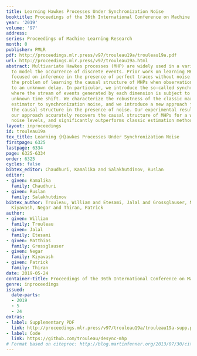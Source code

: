 ```yaml
---
title: Learning Hawkes Processes Under Synchronization Noise
booktitle: Proceedings of the 36th International Conference on Machine Learning
year: '2019'
volume: '97'
address: 
series: Proceedings of Machine Learning Research
month: 0
publisher: PMLR
pdf: http://proceedings.mlr.press/v97/trouleau19a/trouleau19a.pdf
url: http://proceedings.mlr.press/v97/trouleau19a.html
abstract: Multivariate Hawkes processes (MHP) are widely used in a variety of fields
  to model the occurrence of discrete events. Prior work on learning MHPs has only
  focused on inference in the presence of perfect traces without noise. We address
  the problem of learning the causal structure of MHPs when observations are subject
  to an unknown delay. In particular, we introduce the so-called synchronization noise,
  where the stream of events generated by each dimension is subject to a random and
  unknown time shift. We characterize the robustness of the classic maximum likelihood
  estimator to synchronization noise, and we introduce a new approach for learning
  the causal structure in the presence of noise. Our experimental results show that
  our approach accurately recovers the causal structure of MHPs for a wide range of
  noise levels, and significantly outperforms classic estimation methods.
layout: inproceedings
id: trouleau19a
tex_title: Learning {H}awkes Processes Under Synchronization Noise
firstpage: 6325
lastpage: 6334
page: 6325-6334
order: 6325
cycles: false
bibtex_editor: Chaudhuri, Kamalika and Salakhutdinov, Ruslan
editor:
- given: Kamalika
  family: Chaudhuri
- given: Ruslan
  family: Salakhutdinov
bibtex_author: Trouleau, William and Etesami, Jalal and Grossglauser, Matthias and
  Kiyavash, Negar and Thiran, Patrick
author:
- given: William
  family: Trouleau
- given: Jalal
  family: Etesami
- given: Matthias
  family: Grossglauser
- given: Negar
  family: Kiyavash
- given: Patrick
  family: Thiran
date: 2019-05-24
container-title: Proceedings of the 36th International Conference on Machine Learning
genre: inproceedings
issued:
  date-parts:
  - 2019
  - 5
  - 24
extras:
- label: Supplementary PDF
  link: http://proceedings.mlr.press/v97/trouleau19a/trouleau19a-supp.pdf
- label: Code
  link: https://github.com/trouleau/desync-mhp
# Format based on citeproc: http://blog.martinfenner.org/2013/07/30/citeproc-yaml-for-bibliographies/
---
```


